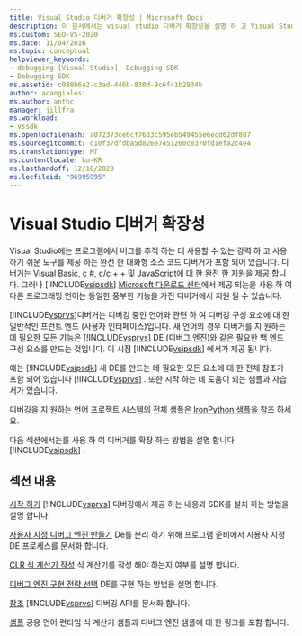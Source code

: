```yaml
---
title: Visual Studio 디버거 확장성 | Microsoft Docs
description: 이 문서에서는 visual studio 디버거 확장성을 설명 하 고 Visual Studio 디버깅 관련 문서에 대 한 링크를 제공 합니다.
ms.custom: SEO-VS-2020
ms.date: 11/04/2016
ms.topic: conceptual
helpviewer_keywords:
- debugging [Visual Studio], Debugging SDK
- Debugging SDK
ms.assetid: c088b6a2-c3ad-446b-830d-9c6f41b2934b
author: acangialosi
ms.author: anthc
manager: jillfra
ms.workload:
- vssdk
ms.openlocfilehash: a072373ce0cf7633c595eb549455e6ecd62df887
ms.sourcegitcommit: d10f37dfdba5d826e7451260c8370fd1efa2c4e4
ms.translationtype: MT
ms.contentlocale: ko-KR
ms.lasthandoff: 12/10/2020
ms.locfileid: "96995995"
---
```

# <a name="visual-studio-debugger-extensibility"></a>Visual Studio 디버거 확장성
Visual Studio에는 프로그램에서 버그를 추적 하는 데 사용할 수 있는 강력 하 고 사용 하기 쉬운 도구를 제공 하는 완전 한 대화형 소스 코드 디버거가 포함 되어 있습니다. 디버거는 Visual Basic, c #, c/c + + 및 JavaScript에 대 한 완전 한 지원을 제공 합니다. 그러나 [!INCLUDE[vsipsdk](../../extensibility/includes/vsipsdk_md.md)] [Microsoft 다운로드 센터](https://www.microsoft.com/download/details.aspx?id=21835)에서 제공 되는을 사용 하 여 다른 프로그래밍 언어는 동일한 풍부한 기능을 가진 디버거에서 지원 될 수 있습니다.

 [!INCLUDE[vsprvs](../../code-quality/includes/vsprvs_md.md)]디버거는 디버깅 중인 언어와 관련 하 여 디버깅 구성 요소에 대 한 일반적인 프런트 엔드 (사용자 인터페이스)입니다. 새 언어의 경우 디버거를 지 원하는 데 필요한 모든 기능은 [!INCLUDE[vsprvs](../../code-quality/includes/vsprvs_md.md)] DE (디버그 엔진)와 같은 필요한 백 엔드 구성 요소를 만드는 것입니다. 이 시점 [!INCLUDE[vsipsdk](../../extensibility/includes/vsipsdk_md.md)] 에서가 제공 됩니다.

 에는 [!INCLUDE[vsipsdk](../../extensibility/includes/vsipsdk_md.md)] 새 DE를 만드는 데 필요한 모든 요소에 대 한 전체 참조가 포함 되어 있습니다 [!INCLUDE[vsprvs](../../code-quality/includes/vsprvs_md.md)] . 또한 시작 하는 데 도움이 되는 샘플과 자습서가 있습니다.

 디버깅을 지 원하는 언어 프로젝트 시스템의 전체 샘플은 [IronPython 샘플](https://www.microsoft.com/download/details.aspx?id=55984)을 참조 하세요.

 다음 섹션에서는를 사용 하 여 디버거를 확장 하는 방법을 설명 합니다 [!INCLUDE[vsipsdk](../../extensibility/includes/vsipsdk_md.md)] .

## <a name="in-this-section"></a>섹션 내용
 [시작 하기](../../extensibility/debugger/getting-started-with-debugger-extensibility.md) [!INCLUDE[vsprvs](../../code-quality/includes/vsprvs_md.md)] 디버깅에서 제공 하는 내용과 SDK를 설치 하는 방법을 설명 합니다.

 [사용자 지정 디버그 엔진 만들기](../../extensibility/debugger/creating-a-custom-debug-engine.md) De를 분리 하기 위해 프로그램 준비에서 사용자 지정 DE 프로세스를 문서화 합니다.

 [CLR 식 계산기 작성](../../extensibility/debugger/writing-a-common-language-runtime-expression-evaluator.md) 식 계산기를 작성 해야 하는지 여부를 설명 합니다.

 [디버그 엔진 구현 전략 선택](../../extensibility/debugger/choosing-a-debug-engine-implementation-strategy.md) DE를 구현 하는 방법을 설명 합니다.

 [참조](../../extensibility/debugger/reference/reference-visual-studio-debugging-apis.md) [!INCLUDE[vsprvs](../../code-quality/includes/vsprvs_md.md)] 디버깅 API를 문서화 합니다.

 [샘플](../../extensibility/debugger/visual-studio-debugging-samples.md) 공용 언어 런타임 식 계산기 샘플과 디버그 엔진 샘플에 대 한 링크를 포함 합니다.
